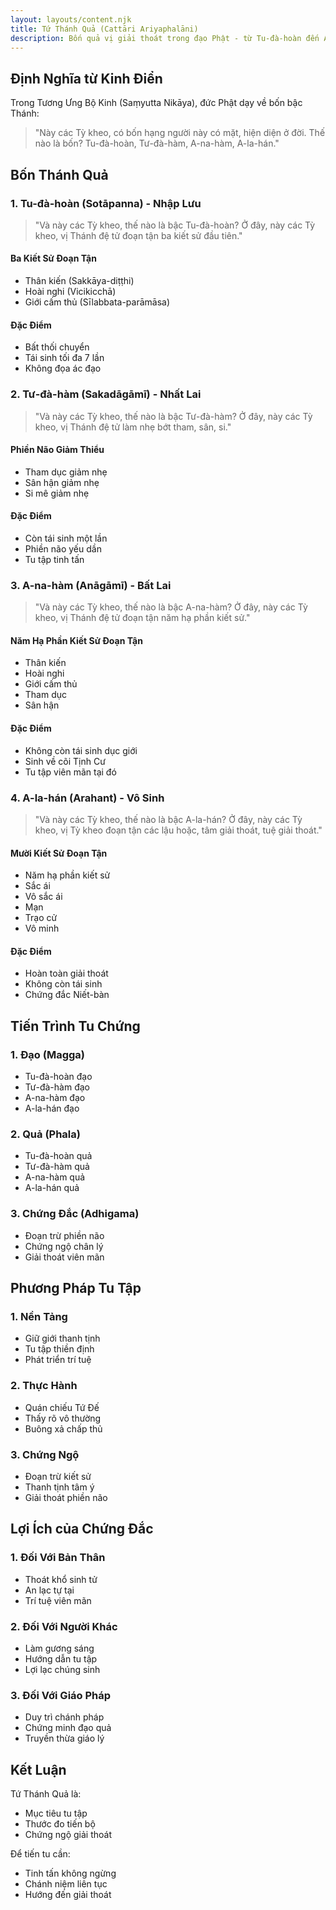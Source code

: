 ```yaml
---
layout: layouts/content.njk
title: Tứ Thánh Quả (Cattāri Ariyaphalāni)
description: Bốn quả vị giải thoát trong đạo Phật - từ Tu-đà-hoàn đến A-la-hán
---
```


## Định Nghĩa từ Kinh Điển

Trong Tương Ưng Bộ Kinh (Saṃyutta Nikāya), đức Phật dạy về bốn bậc Thánh:

> "Này các Tỳ kheo, có bốn hạng người này có mặt, hiện diện ở đời. Thế nào là bốn? Tu-đà-hoàn, Tư-đà-hàm, A-na-hàm, A-la-hán."

## Bốn Thánh Quả

### 1. Tu-đà-hoàn (Sotāpanna) - Nhập Lưu
> "Và này các Tỳ kheo, thế nào là bậc Tu-đà-hoàn? Ở đây, này các Tỳ kheo, vị Thánh đệ tử đoạn tận ba kiết sử đầu tiên."

#### Ba Kiết Sử Đoạn Tận
- Thân kiến (Sakkāya-diṭṭhi)
- Hoài nghi (Vicikicchā)
- Giới cấm thủ (Sīlabbata-parāmāsa)

#### Đặc Điểm
- Bất thối chuyển
- Tái sinh tối đa 7 lần
- Không đọa ác đạo

### 2. Tư-đà-hàm (Sakadāgāmī) - Nhất Lai
> "Và này các Tỳ kheo, thế nào là bậc Tư-đà-hàm? Ở đây, này các Tỳ kheo, vị Thánh đệ tử làm nhẹ bớt tham, sân, si."

#### Phiền Não Giảm Thiểu
- Tham dục giảm nhẹ
- Sân hận giảm nhẹ
- Si mê giảm nhẹ

#### Đặc Điểm
- Còn tái sinh một lần
- Phiền não yếu dần
- Tu tập tinh tấn

### 3. A-na-hàm (Anāgāmī) - Bất Lai
> "Và này các Tỳ kheo, thế nào là bậc A-na-hàm? Ở đây, này các Tỳ kheo, vị Thánh đệ tử đoạn tận năm hạ phần kiết sử."

#### Năm Hạ Phần Kiết Sử Đoạn Tận
- Thân kiến
- Hoài nghi
- Giới cấm thủ
- Tham dục
- Sân hận

#### Đặc Điểm
- Không còn tái sinh dục giới
- Sinh về cõi Tịnh Cư
- Tu tập viên mãn tại đó

### 4. A-la-hán (Arahant) - Vô Sinh
> "Và này các Tỳ kheo, thế nào là bậc A-la-hán? Ở đây, này các Tỳ kheo, vị Tỳ kheo đoạn tận các lậu hoặc, tâm giải thoát, tuệ giải thoát."

#### Mười Kiết Sử Đoạn Tận
- Năm hạ phần kiết sử
- Sắc ái
- Vô sắc ái
- Mạn
- Trạo cử
- Vô minh

#### Đặc Điểm
- Hoàn toàn giải thoát
- Không còn tái sinh
- Chứng đắc Niết-bàn

## Tiến Trình Tu Chứng

### 1. Đạo (Magga)
- Tu-đà-hoàn đạo
- Tư-đà-hàm đạo
- A-na-hàm đạo
- A-la-hán đạo

### 2. Quả (Phala)
- Tu-đà-hoàn quả
- Tư-đà-hàm quả
- A-na-hàm quả
- A-la-hán quả

### 3. Chứng Đắc (Adhigama)
- Đoạn trừ phiền não
- Chứng ngộ chân lý
- Giải thoát viên mãn

## Phương Pháp Tu Tập

### 1. Nền Tảng
- Giữ giới thanh tịnh
- Tu tập thiền định
- Phát triển trí tuệ

### 2. Thực Hành
- Quán chiếu Tứ Đế
- Thấy rõ vô thường
- Buông xả chấp thủ

### 3. Chứng Ngộ
- Đoạn trừ kiết sử
- Thanh tịnh tâm ý
- Giải thoát phiền não

## Lợi Ích của Chứng Đắc

### 1. Đối Với Bản Thân
- Thoát khổ sinh tử
- An lạc tự tại
- Trí tuệ viên mãn

### 2. Đối Với Người Khác
- Làm gương sáng
- Hướng dẫn tu tập
- Lợi lạc chúng sinh

### 3. Đối Với Giáo Pháp
- Duy trì chánh pháp
- Chứng minh đạo quả
- Truyền thừa giáo lý

## Kết Luận

Tứ Thánh Quả là:
- Mục tiêu tu tập
- Thước đo tiến bộ
- Chứng ngộ giải thoát

Để tiến tu cần:
- Tinh tấn không ngừng
- Chánh niệm liên tục
- Hướng đến giải thoát
